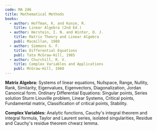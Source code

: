 ```yaml
---
code: MA 246
title: Mathematical Methods
books:
  - author: Hoffman, K. and Kunze, R.
    title: Linear Algebra (2nd Ed.)
  - author: Herstein, I. N. and Winter, D. J.
    title: Matrix Theory and Linear Algebra
    publ: Macmillan, 1989
  - author: Simmons G. F.
    title: Differential Equations
    publ: Tata McGraw-Hill, 1985
  - author: Churchill, R. V.
    title: Complex Variables and Applications
    publ: McGraw-Hill, 1960
---
```



__Matrix Algebra:__ Systems of linear equations, Nullspace, Range, Nullity, Rank,
Similarity, Eigenvalues, Eigenvectors, Diagonalization, Jordan Canonical form.
Ordinary Differential Equations: Singular points, Series solution Sturm
Liouville problem, Linear Systems, Critical points, Fundamental matrix,
Classification of critical points, Stability.

__Complex Variables:__ Analytic functions, Cauchy's integral theorem and integral
formula, Taylor and Laurent series, isolated singularities, Residue and
Cauchy's residue theorem
chwarz lemma.

   
